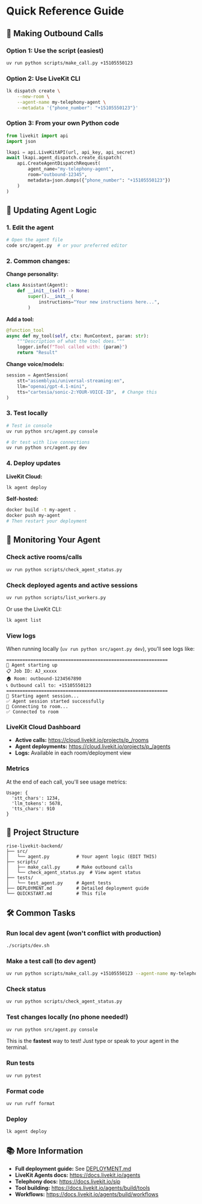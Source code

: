 # Quick Reference Guide

## 🚀 Making Outbound Calls

### Option 1: Use the script (easiest)
```bash
uv run python scripts/make_call.py +15105550123
```

### Option 2: Use LiveKit CLI
```bash
lk dispatch create \
    --new-room \
    --agent-name my-telephony-agent \
    --metadata '{"phone_number": "+15105550123"}'
```

### Option 3: From your own Python code
```python
from livekit import api
import json

lkapi = api.LiveKitAPI(url, api_key, api_secret)
await lkapi.agent_dispatch.create_dispatch(
    api.CreateAgentDispatchRequest(
        agent_name="my-telephony-agent",
        room="outbound-12345",
        metadata=json.dumps({"phone_number": "+15105550123"})
    )
)
```

## 🔄 Updating Agent Logic

### 1. Edit the agent
```bash
# Open the agent file
code src/agent.py  # or your preferred editor
```

### 2. Common changes:

**Change personality:**
```python
class Assistant(Agent):
    def __init__(self) -> None:
        super().__init__(
            instructions="Your new instructions here...",
        )
```

**Add a tool:**
```python
@function_tool
async def my_tool(self, ctx: RunContext, param: str):
    """Description of what the tool does."""
    logger.info(f"Tool called with: {param}")
    return "Result"
```

**Change voice/models:**
```python
session = AgentSession(
    stt="assemblyai/universal-streaming:en",
    llm="openai/gpt-4.1-mini",
    tts="cartesia/sonic-2:YOUR-VOICE-ID",  # Change this
)
```

### 3. Test locally
```bash
# Test in console
uv run python src/agent.py console

# Or test with live connections
uv run python src/agent.py dev
```

### 4. Deploy updates

**LiveKit Cloud:**
```bash
lk agent deploy
```

**Self-hosted:**
```bash
docker build -t my-agent .
docker push my-agent
# Then restart your deployment
```

## 👀 Monitoring Your Agent

### Check active rooms/calls
```bash
uv run python scripts/check_agent_status.py
```

### Check deployed agents and active sessions
```bash
uv run python scripts/list_workers.py
```

Or use the LiveKit CLI:
```bash
lk agent list
```

### View logs
When running locally (`uv run python src/agent.py dev`), you'll see logs like:
```
============================================================
🚀 Agent starting up
📋 Job ID: AJ_xxxxx
🏠 Room: outbound-1234567890
📞 Outbound call to: +15105550123
============================================================
🔧 Starting agent session...
✅ Agent session started successfully
🔗 Connecting to room...
✅ Connected to room
```

### LiveKit Cloud Dashboard
- **Active calls:** https://cloud.livekit.io/projects/p_/rooms
- **Agent deployments:** https://cloud.livekit.io/projects/p_/agents
- **Logs:** Available in each room/deployment view

### Metrics
At the end of each call, you'll see usage metrics:
```
Usage: {
  'stt_chars': 1234,
  'llm_tokens': 5678,
  'tts_chars': 910
}
```

## 📁 Project Structure

```
rise-livekit-backend/
├── src/
│   └── agent.py          # Your agent logic (EDIT THIS)
├── scripts/
│   ├── make_call.py      # Make outbound calls
│   └── check_agent_status.py  # View agent status
├── tests/
│   └── test_agent.py     # Agent tests
├── DEPLOYMENT.md         # Detailed deployment guide
└── QUICKSTART.md         # This file
```

## 🛠️ Common Tasks

### Run local dev agent (won't conflict with production)
```bash
./scripts/dev.sh
```

### Make a test call (to dev agent)
```bash
uv run python scripts/make_call.py +15105550123 --agent-name my-telephony-agent-dev
```

### Check status
```bash
uv run python scripts/check_agent_status.py
```

### Test changes locally (no phone needed!)
```bash
uv run python src/agent.py console
```
This is the **fastest** way to test! Just type or speak to your agent in the terminal.

### Run tests
```bash
uv run pytest
```

### Format code
```bash
uv run ruff format
```

### Deploy
```bash
lk agent deploy
```

## 📚 More Information

- **Full deployment guide:** See [DEPLOYMENT.md](DEPLOYMENT.md)
- **LiveKit Agents docs:** https://docs.livekit.io/agents
- **Telephony docs:** https://docs.livekit.io/sip
- **Tool building:** https://docs.livekit.io/agents/build/tools
- **Workflows:** https://docs.livekit.io/agents/build/workflows

